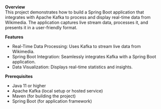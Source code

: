 **Overview** <br />
This project demonstrates how to build a Spring Boot application that integrates with Apache Kafka to process and display real-time data from Wikimedia. The application captures live stream data, processes it, and presents it in a user-friendly format.

**Features** <br />
* Real-Time Data Processing: Uses Kafka to stream live data from Wikimedia. <br />
* Spring Boot Integration: Seamlessly integrates Kafka with a Spring Boot application. <br />
* Data Visualization: Displays real-time statistics and insights.

**Prerequisites** <br />
* Java 11 or higher <br />
* Apache Kafka (local setup or hosted service) <br />
* Maven (for building the project) <br />
* Spring Boot (for application framework) <br />
